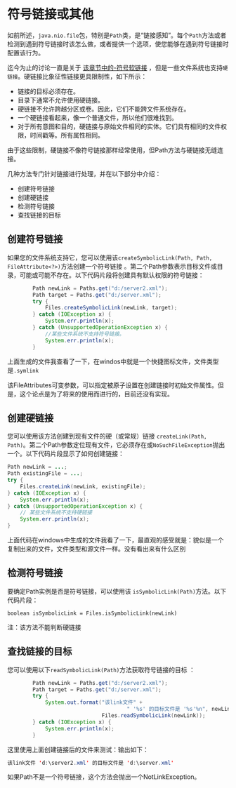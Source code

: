 # 符号链接或其他


如前所述，`java.nio.file`包，特别是`Path`类，是“链接感知”。每个`Path`方法或者检测到遇到符号链接时该怎么做，或者提供一个选项，使您能够在遇到符号链接时配置该行为。

迄今为止的讨论一直是关于 [该章节中的-符号软链接](/content/essential/io/path.md) 
，但是一些文件系统也支持`硬链接`。硬链接比象征性链接更具限制性，如下所示：

* 链接的目标必须存在。
* 目录下通常不允许使用硬链接。
* 硬链接不允许跨越分区或卷。因此，它们不能跨文件系统存在。
* 一个硬链接看起来，像一个普通文件，所以他们很难找到。
* 对于所有意图和目的，硬链接与原始文件相同的实体。它们具有相同的文件权限，时间戳等。所有属性相同。

由于这些限制，硬链接不像符号链接那样经常使用，但Path方法与硬链接无缝连接。

几种方法专门针对链接进行处理，并在以下部分中介绍：

* 创建符号链接
* 创建硬链接
* 检测符号链接
* 查找链接的目标

## 创建符号链接

如果您的文件系统支持它，您可以使用该`createSymbolicLink(Path, Path, FileAttribute<?>)`方法创建一个符号链接 。第二个Path参数表示目标文件或目录，可能或可能不存在。以下代码片段将创建具有默认权限的符号链接：
```java
        Path newLink = Paths.get("d:/server2.xml");
        Path target = Paths.get("d:/server.xml");
        try {
            Files.createSymbolicLink(newLink, target);
        } catch (IOException x) {
            System.err.println(x);
        } catch (UnsupportedOperationException x) {
            //某些文件系统不支持符号链接。
            System.err.println(x);
        }
```
上面生成的文件我查看了一下，在windos中就是一个快捷图标文件，文件类型是`.symlink`

该FileAttributes可变参数，可以指定被原子设置在创建链接时初始文件属性。但是，这个论点是为了将来的使用而进行的，目前还没有实现。

## 创建硬链接

您可以使用该方法创建到现有文件的硬（或常规）链接 `createLink(Path, Path)`。第二个Path参数定位现有文件，它必须存在或`NoSuchFileException`抛出一个。以下代码片段显示了如何创建链接：
```java
Path newLink = ...;
Path existingFile = ...;
try {
    Files.createLink(newLink, existingFile);
} catch (IOException x) {
    System.err.println(x);
} catch (UnsupportedOperationException x) {
    // 某些文件系统不支持硬链接
    System.err.println(x);
}
```

上面代码在windows中生成的文件我看了一下，最直观的感受就是：貌似是一个复制出来的文件，文件类型和源文件一样。没有看出来有什么区别

## 检测符号链接

要确定Path实例是否是符号链接，可以使用该 `isSymbolicLink(Path)`方法。以下代码片段：
```
boolean isSymbolicLink = Files.isSymbolicLink(newLink)
```
注：该方法不能判断硬链接

## 查找链接的目标

您可以使用以下`readSymbolicLink(Path)`方法获取符号链接的目标 ：
```java
        Path newLink = Paths.get("d:/server2.xml");
        Path target = Paths.get("d:/server.xml");
        try {
            System.out.format("该link文件" +
                                      " '%s' 的目标文件是 '%s'%n", newLink,
                              Files.readSymbolicLink(newLink));
        } catch (IOException x) {
            System.err.println(x);
        }
```
这里使用上面创建链接后的文件来测试：输出如下：
```java
该link文件 'd:\server2.xml' 的目标文件是 'd:\server.xml'

```

如果Path不是一个符号链接，这个方法会抛出一个NotLinkException。
